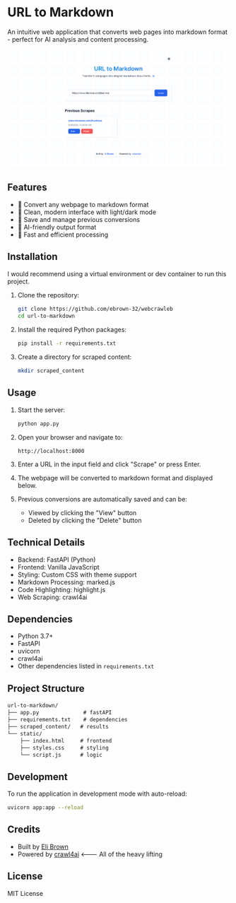 # URL to Markdown

An intuitive web application that converts web pages into markdown format - perfect for AI analysis and content processing.

![alt text](https://github.com/ebrown-32/webcrawleb/blob/master/scrape.png?raw=true)

## Features

- 🔄 Convert any webpage to markdown format
- 🎨 Clean, modern interface with light/dark mode
- 💾 Save and manage previous conversions
- 🤖 AI-friendly output format
- 🚀 Fast and efficient processing

## Installation
I would recommend using a virtual environment or dev container to run this project.

1. Clone the repository:
   ```bash
   git clone https://github.com/ebrown-32/webcrawleb
   cd url-to-markdown
   ```

2. Install the required Python packages:
   ```bash
   pip install -r requirements.txt
   ```

3. Create a directory for scraped content:
   ```bash
   mkdir scraped_content
   ```

## Usage

1. Start the server:
   ```bash
   python app.py
   ```

2. Open your browser and navigate to:
   ```
   http://localhost:8000
   ```

3. Enter a URL in the input field and click "Scrape" or press Enter.

4. The webpage will be converted to markdown format and displayed below.

5. Previous conversions are automatically saved and can be:
   - Viewed by clicking the "View" button
   - Deleted by clicking the "Delete" button

## Technical Details

- Backend: FastAPI (Python)
- Frontend: Vanilla JavaScript
- Styling: Custom CSS with theme support
- Markdown Processing: marked.js
- Code Highlighting: highlight.js
- Web Scraping: crawl4ai

## Dependencies

- Python 3.7+
- FastAPI
- uvicorn
- crawl4ai
- Other dependencies listed in `requirements.txt`

## Project Structure 

```
url-to-markdown/
├── app.py              # fastAPI
├── requirements.txt    # dependencies
├── scraped_content/   # results
└── static/
    ├── index.html     # frontend
    ├── styles.css     # styling
    └── script.js      # logic
```

## Development

To run the application in development mode with auto-reload:
```bash
uvicorn app:app --reload
```

## Credits

- Built by [Eli Brown](https://elibrown.info)
- Powered by [crawl4ai](https://github.com/unclecode/crawl4ai) <--- All of the heavy lifting

## License

MIT License 

